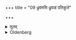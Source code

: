 +++
title = "09 ध्रुवमसि ध्रुवाहं पतिकुले"

+++

<details><summary>मूलम्</summary>

ध्रुवमसि ध्रुवाहं पतिकुले भूयासममुष्यासाविति पतिनाम गृह्णीयादात्मनश्च ९
</details>

<details><summary>Oldenberg</summary>

9. (Repeating the formula): 'Firm art thou. May I, N.N., become firm in the house of N.N., my husband'she should pronounce her husband's and her own name.
</details>
